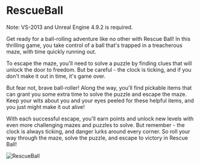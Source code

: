 # RescueBall
Note: VS-2013 and Unreal Engine 4.9.2 is required.

Get ready for a ball-rolling adventure like no other with Rescue Ball! In this thrilling game, you take control of a ball that's trapped in a treacherous maze, 
with time quickly running out.

To escape the maze, you'll need to solve a puzzle by finding clues that will unlock the door to freedom. 
But be careful - the clock is ticking, and if you don't make it out in time, it's game over.

But fear not, brave ball-roller! Along the way, you'll find pickable items that can grant you some extra time to solve the puzzle and escape the maze. 
Keep your wits about you and your eyes peeled for these helpful items, and you just might make it out alive!

With each successful escape, you'll earn points and unlock new levels with even more challenging mazes and puzzles to solve. 
But remember - the clock is always ticking, and danger lurks around every corner. 
So roll your way through the maze, solve the puzzle, and escape to victory in Rescue Ball!

![RescueBall](https://user-images.githubusercontent.com/35023765/229220942-171e159e-5203-43b8-b7ea-270bcce6fa79.png)
